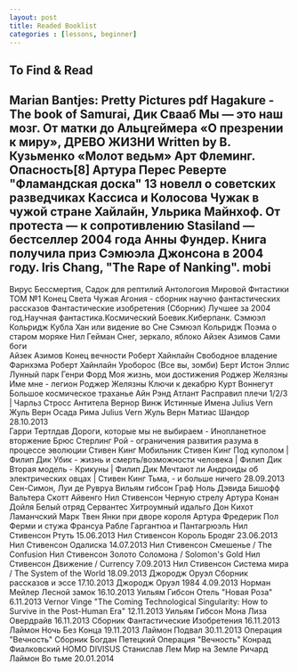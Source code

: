 ```yaml
---
layout: post
title: Readed Booklist 
categories : [lessons, beginner]
---
```

To Find & Read 
---
Marian Bantjes: Pretty Pictures pdf
Hagakure - The book of Samurai,
Дик Свааб Мы — это наш мозг. От матки до Альцгеймера
«О презрении к миру»,
ДРЕВО ЖИЗНИ Written by В. Кузьменкo
«Молот ведьм»
Арт Флеминг. Опасность[8]
Артура Перес Реверте "Фламандская доска"
13 новелл о советских разведчиках Кассиса и Колосова 
Чужак в чужой стране Хайлайн,
Ульрика Майнхоф. От протеста — к сопротивлению
Stasiland — бестселлер 2004 года Анны Фундер. Книга получила приз
Сэмюэла Джонсона в 2004 году.
Iris Chang, "The Rape of Nanking". mobi
----------
Вирус Бессмертия,
Садок для рептилий
Антологоия Мировой Фнтастики ТОМ №1 Конец Света
Чужая Агония - сборник научно фантастических рассказов
Фантастические изобретения (Сборник)
Лучшее за 2004 год.Научная фантастика.Космический Боевик.Киберпанк.
Сэмюэл Кольридж Кубла Хан или видение во Сне
Сэмюэл Кольридж Поэма о старом моряке 
Нил Гейман Снег, зеркало, яблоко
Айзек Азимов Сами боги  
Айзек Азимов Конец вечности
Роберт Хайнлайн Свободное владение Фарнхэма
Роберт Хайнлайн Уроборос (Все вы, зомби)
Берт Истон Эллис Лунный парк
Генри Форд  Моя жизнь, мои достижения 
Роджер Желязны Име мне - легион
Роджер Желязны Ключи к декабрю
Курт Воннегут Большое космическое траханье
Айн Рэнд Атлант Расправил плечи 1/2/3 |
Чарльз Стросс  Антитела
Вернор Винж Истинные Имена
Julius Vern Жуль Верн Осада Рима
Julius Vern Жуль Верн Матиас Шандор 28.10.2013  
Гарри Тертлдав Дороги, которые мы не выбираем - Инопланетное вторжение
Брюс Стерлинг Рой - ограничения развития разума в процессе эволюции
Стивен Кинг Мобильник
Стивен Кинг Под куполом |
Филип Дик Убик - жизнь и смерть/возможности человека |
Филип Дик Вторая модель - Крикуны |
Филип Дик Мечтают ли Андроиды об электрических овцах |
Стивен Кинг Тьма, - и больше ничего 28.09.2013 
Сен-Симон, Луи де Рувруа
Вильям гибсон  Граф Ноль 
Дэвида Бишофф
Вальтера Скотт Айвенго
Нил Стивенсон Черную стрелу 
Артура Конан Дойля Белый отряд
Сервантес Хитроумный идальго Дон Кихот Ламанчский 
Марк Твен Янки при дворе короля Артура 
Фредерик Пол Ферми и стужа
Франсуа Рабле Гаргантюа и Пантагрюэль
Нил Стивенсон Ртуть 15.06.2013
Нил Стивенсон Король Бродяг 23.06.2013
Нил Стивенсон Одалиска 14.07.2013
Нил Стивенсон Смешенье / The Confusion 
Нил Стивенсон Золото Соломона / Solomon's Gold
Нил Стивенсон Движение / Currency 7.09.2013
Нил Стивенсон Система мира / The System of the World 18.09.2013
Джородж Оруэл Сборник рассказов и эссе 17.10.2013
Джородж Оруэл 1984 4.09.2013
Норман Мейлер Лесной замок 16.10.2013
Уильям Гибсон Отель "Новая Роза" 6.11.2013
Vernor Vinge "The Coming Technological Singularity: How to Survive in the Post-Human Era" 12.11.2013
Уильям Гибсон Мона Лиза Овердрайв 16.11.2013
Сборник Фантастические Изобретения 16.11.2013
Лаймон Ночь Без Конца 19.11.2013
Лаймон Подвал 30.11.2013
Операция "Вечность" Сборник
  Богдан Петецкий Операция "Вечность"
  Конрад Фиалковский HOMO DIVISUS 
  Станислав Лем Мир на Земле
Ричард Лаймон Во тьме 20.01.2014
